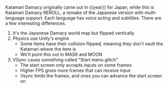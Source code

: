 Katamari Damacy originally came out in {{year}} for Japan, while this is Katamari Damacy REROLL, a remake of the Japanese version with multi-language support. Each language has voice acting and subtitles. There are a few interesting differences.
1. It's the Japanese Damacy world map but flipped vertically
2. Physics use Unity's engine
	- Some items have their collision flipped, meaning they don't vault the Katamari where the item is
	- We'll point this out in MAS6 and MOON
3. VSync caues something called "Start menu glitch"
	- The start screen only accepts inputs on some frames
	- Higher FPS gives more frames that can receive input
	- Vsync limits the frames, and ones you can advance the start screen on
